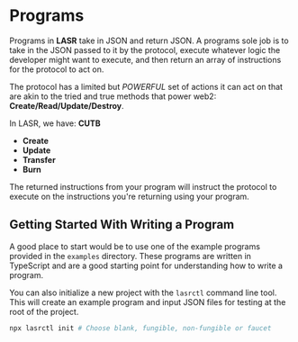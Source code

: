 # Programs
Programs in **LASR** take in JSON and return JSON. A programs sole job is to
take in the JSON passed to it by the protocol, execute whatever logic the
developer might want to execute, and then return an array of instructions for the 
protocol to act on.

The protocol has a limited but _POWERFUL_ set of actions it can act on that are
akin to the tried and true methods that power web2: **Create/Read/Update/Destroy**.

In LASR, we have: **CUTB**

* **Create**
* **Update**
* **Transfer**
* **Burn**

The returned instructions from your program will instruct the protocol to execute on
the instructions you're returning using your program.

## Getting Started With Writing a Program
A good place to start would be to use one of the example programs provided in the
`examples` directory.  These programs are written in TypeScript and are a good starting
point for understanding how to write a program.

You can also initialize a new project with the `lasrctl` command line tool.  This will
create an example program and input JSON files for testing at the root of the project.

```bash
npx lasrctl init # Choose blank, fungible, non-fungible or faucet
```
